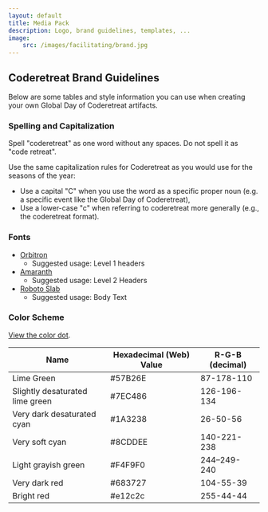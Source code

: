 ```yaml
---
layout: default
title: Media Pack
description: Logo, brand guidelines, templates, ...
image:
    src: /images/facilitating/brand.jpg
---
```


## Coderetreat Brand Guidelines

Below are some tables and style information you can use when creating your own Global Day of Coderetreat artifacts.

### Spelling and Capitalization

Spell "coderetreat" as one word without any spaces. Do not spell it as "code retreat".

Use the same capitalization rules for Coderetreat as you would use for the seasons of the year:
* Use a capital "C" when you use the word as a specific proper noun (e.g. a specific event like the Global Day of Coderetreat),
* Use a lower-case "c" when referring to coderetreat more generally (e.g., the coderetreat format).

### Fonts

* [Orbitron](https://www.theleagueofmoveabletype.com/orbitron)
    * Suggested usage: Level 1 headers
* [Amaranth](https://www.google.com/fonts/specimen/Amaranth)
    * Suggested usage: Level 2 Headers
* [Roboto Slab](https://fonts.google.com/specimen/Roboto+Slab)
    * Suggested usage: Body Text

### Color Scheme

[View the color dot](http://color.hailpixel.com/#57B26E,7EC486,1A3238,8CDDEE,F4F9F0,683727).

<table class="data-table">
  <thead>
    <tr>
      <th>Name</th>
      <th>Hexadecimal (Web) Value</th>
      <th>R-G-B (decimal)</th>
    </tr>
  </thead>
  <tbody>
    <tr>
      <td>Lime Green</td>
      <td>#57B26E</td>
      <td>87-178-110</td>
    </tr>
    <tr>
      <td>Slightly desaturated lime green</td>
      <td>#7EC486</td>
      <td>126-196-134</td>
    </tr>
    <tr>
      <td>Very dark desaturated cyan</td>
      <td>#1A3238</td>
      <td>26-50-56</td>
    </tr>
    <tr>
      <td>Very soft cyan</td>
      <td>#8CDDEE</td>
      <td>140-221-238</td>
    </tr>
    <tr>
      <td>Light grayish green</td>
      <td>#F4F9F0</td>
      <td>244–249-240</td>
    </tr>
    <tr>
      <td>Very dark red</td>
      <td>#683727</td>
      <td>104-55-39</td>
    </tr>
    <tr>
      <td>Bright red</td>
      <td>#e12c2c</td>
      <td>255-44-44</td>
    </tr>
  </tbody>
</table>
